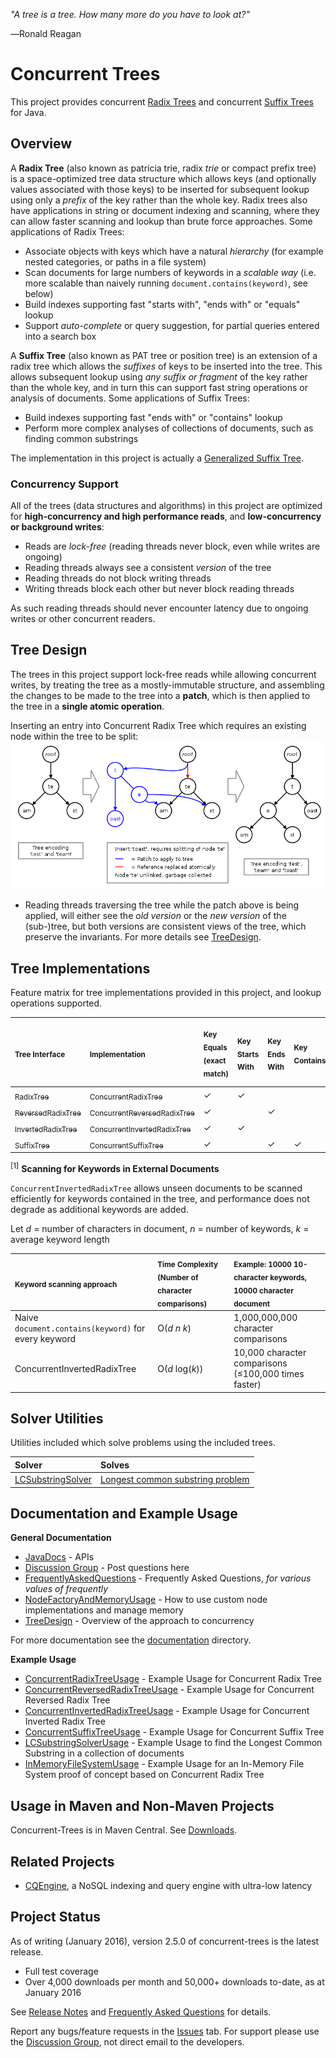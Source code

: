 _"A tree is a tree. How many more do you have to look at?"_

―Ronald Reagan

# Concurrent Trees #

This project provides concurrent [Radix Trees](http://en.wikipedia.org/wiki/Radix_tree) and concurrent [Suffix Trees](http://en.wikipedia.org/wiki/Suffix_tree) for Java.



## Overview ##
A **Radix Tree** (also known as patricia trie, radix _trie_ or compact prefix tree) is a space-optimized tree data structure which allows keys (and optionally values associated with those keys) to be inserted for subsequent lookup using only a _prefix_ of the key rather than the whole key. Radix trees also have applications in string or document indexing and scanning, where they can allow faster scanning and lookup than brute force approaches. Some applications of Radix Trees:
  * Associate objects with keys which have a natural _hierarchy_ (for example nested categories, or paths in a file system)
  * Scan documents for large numbers of keywords in a _scalable way_ (i.e. more scalable than naively running `document.contains(keyword)`, see below)
  * Build indexes supporting fast "starts with", "ends with" or "equals" lookup
  * Support _auto-complete_ or query suggestion, for partial queries entered into a search box

A **Suffix Tree** (also known as PAT tree or position tree) is an extension of a radix tree which allows the _suffixes_ of keys to be inserted into the tree. This allows subsequent lookup using _any suffix or fragment_ of the key rather than the whole key, and in turn this can support fast string operations or analysis of documents. Some applications of Suffix Trees:
  * Build indexes supporting fast "ends with" or "contains" lookup
  * Perform more complex analyses of collections of documents, such as finding common substrings
  
The implementation in this project is actually a [Generalized Suffix Tree](http://en.wikipedia.org/wiki/Generalized_suffix_tree).

### Concurrency Support ###
All of the trees (data structures and algorithms) in this project are optimized for **high-concurrency and high performance reads**, and **low-concurrency or background writes**:
  * Reads are _lock-free_ (reading threads never block, even while writes are ongoing)
  * Reading threads always see a consistent _version_ of the tree
  * Reading threads do not block writing threads
  * Writing threads block each other but never block reading threads

As such reading threads should never encounter latency due to ongoing writes or other concurrent readers.

## Tree Design ##

The trees in this project support lock-free reads while allowing concurrent writes, by treating the tree as a mostly-immutable structure, and assembling the changes to be made to the tree into a **patch**, which is then applied to the tree in a **single atomic operation**.

Inserting an entry into Concurrent Radix Tree which requires an existing node within the tree to be split:
![tree-apply-patch.png](documentation/images/tree-apply-patch.png)

  * Reading threads traversing the tree while the patch above is being applied, will either see the _old version_ or the _new version_ of the (sub-)tree, but both versions are consistent views of the tree, which preserve the invariants. For more details see [TreeDesign](documentation/TreeDesign.md).

## Tree Implementations ##
Feature matrix for tree implementations provided in this project, and lookup operations supported.


| <sub>**Tree Interface**</sub> | <sub>**Implementation**</sub> | <sub>**Key Equals (exact match)**</sub> | <sub>**Key Starts With**</sub> | <sub>**Key Ends With**</sub> | <sub>**Key Contains**</sub> | <sub>**Find Keywords In External Documents**</sub> <sup>[1]</sup> |
|:-------------------|:-------------------|:-----------------------------|:--------------------|:------------------|:-----------------|:-------------------------------------------------------|
|[<sub>RadixTree</sub>](http://htmlpreview.github.io/?http://raw.githubusercontent.com/npgall/concurrent-trees/master/documentation/javadoc/apidocs/com/googlecode/concurrenttrees/radix/RadixTree.html)|[<sub>ConcurrentRadixTree</sub>](http://htmlpreview.github.io/?http://raw.githubusercontent.com/npgall/concurrent-trees/master/documentation/javadoc/apidocs/com/googlecode/concurrenttrees/radix/ConcurrentRadixTree.html)|✓                             |✓                    |                   |                  |                                                        |
|[<sub>ReversedRadixTree</sub>](http://htmlpreview.github.io/?http://raw.githubusercontent.com/npgall/concurrent-trees/master/documentation/javadoc/apidocs/com/googlecode/concurrenttrees/radixreversed/ReversedRadixTree.html)|[<sub>ConcurrentReversedRadixTree</sub>](http://htmlpreview.github.io/?http://raw.githubusercontent.com/npgall/concurrent-trees/master/documentation/javadoc/apidocs/com/googlecode/concurrenttrees/radixreversed/ConcurrentReversedRadixTree.html)|✓                             |                     |✓                  |                  |                                                        |
|[<sub>InvertedRadixTree</sub>](http://htmlpreview.github.io/?http://raw.githubusercontent.com/npgall/concurrent-trees/master/documentation/javadoc/apidocs/com/googlecode/concurrenttrees/radixinverted/InvertedRadixTree.html)|[<sub>ConcurrentInvertedRadixTree</sub>](http://htmlpreview.github.io/?http://raw.githubusercontent.com/npgall/concurrent-trees/master/documentation/javadoc/apidocs/com/googlecode/concurrenttrees/radixinverted/ConcurrentInvertedRadixTree.html)|✓                             |✓                    |                   |                  |✓                                                       |
|[<sub>SuffixTree</sub>](http://htmlpreview.github.io/?http://raw.githubusercontent.com/npgall/concurrent-trees/master/documentation/javadoc/apidocs/com/googlecode/concurrenttrees/suffix/SuffixTree.html)|[<sub>ConcurrentSuffixTree</sub>](http://htmlpreview.github.io/?http://raw.githubusercontent.com/npgall/concurrent-trees/master/documentation/javadoc/apidocs/com/googlecode/concurrenttrees/suffix/ConcurrentSuffixTree.html)|✓                             |                     |✓                  |✓                 |                                                        |

<sup>[1]</sup> **Scanning for Keywords in External Documents**

`ConcurrentInvertedRadixTree` allows unseen documents to be scanned efficiently for keywords contained in the tree, and performance does not degrade as additional keywords are added.

Let _d_ = number of characters in document, _n_ = number of keywords, _k_ = average keyword length

| <sub>**Keyword scanning approach**</sub> | <sub>**Time Complexity (Number of character comparisons)**</sub> | <sub>**Example: 10000 10-character keywords, 10000 character document**</sub> |
|:------------------------------|:------------------------------------------------------|:------------------------------------------------------------------|
| Naive `document.contains(keyword)` for every keyword | O(_d_ _n_ _k_)                                        | 1,000,000,000 character comparisons |
| ConcurrentInvertedRadixTree   | O(_d_ log(_k_))                                       | 10,000 character comparisons (≤100,000 times faster) |

## Solver Utilities ##

Utilities included which solve problems using the included trees.

| **Solver** | **Solves** |
|:-----------|:-----------|
|[LCSubstringSolver](http://htmlpreview.github.io/?http://raw.githubusercontent.com/npgall/concurrent-trees/master/documentation/javadoc/apidocs/com/googlecode/concurrenttrees/solver/LCSubstringSolver.html)|[Longest common substring problem](http://en.wikipedia.org/wiki/Longest_common_substring_problem)|

## Documentation and Example Usage ##

**General Documentation**

  * [JavaDocs](http://htmlpreview.github.io/?http://raw.githubusercontent.com/npgall/concurrent-trees/master/documentation/javadoc/apidocs/index.html) - APIs
  * [Discussion Group](http://groups.google.com/group/concurrent-trees-discuss) - Post questions here
  * [FrequentlyAskedQuestions](documentation/FrequentlyAskedQuestions.md) - Frequently Asked Questions, _for various values of frequently_
  * [NodeFactoryAndMemoryUsage](documentation/NodeFactoryAndMemoryUsage.md) - How to use custom node implementations and manage memory
  * [TreeDesign](documentation/TreeDesign.md) - Overview of the approach to concurrency

For more documentation see the [documentation](documentation) directory.

**Example Usage**

  * [ConcurrentRadixTreeUsage](documentation/ConcurrentRadixTreeUsage.md) - Example Usage for Concurrent Radix Tree
  * [ConcurrentReversedRadixTreeUsage](documentation/ConcurrentReversedRadixTreeUsage.md) - Example Usage for Concurrent Reversed Radix Tree
  * [ConcurrentInvertedRadixTreeUsage](documentation/ConcurrentInvertedRadixTreeUsage.md) - Example Usage for Concurrent Inverted Radix Tree
  * [ConcurrentSuffixTreeUsage](documentation/ConcurrentSuffixTreeUsage.md) - Example Usage for Concurrent Suffix Tree
  * [LCSubstringSolverUsage](documentation/LCSubstringSolverUsage.md) - Example Usage to find the Longest Common Substring in a collection of documents
  * [InMemoryFileSystemUsage](documentation/InMemoryFileSystemUsage.md) - Example Usage for an In-Memory File System proof of concept based on Concurrent Radix Tree

## Usage in Maven and Non-Maven Projects ##

Concurrent-Trees is in Maven Central. See [Downloads](documentation/Downloads.md).

## Related Projects ##

  * [CQEngine](http://github.com/npgall/cqengine/), a NoSQL indexing and query engine with ultra-low latency


## Project Status ##

As of writing (January 2016), version 2.5.0 of concurrent-trees is the latest release.
  * Full test coverage
  * Over 4,000 downloads per month and 50,000+ downloads to-date, as at January 2016

See [Release Notes](documentation/ReleaseNotes.md) and [Frequently Asked Questions](documentation/FrequentlyAskedQuestions.md) for details.

Report any bugs/feature requests in the [Issues](http://github.com/npgall/concurrent-trees/issues) tab.
For support please use the [Discussion Group](http://groups.google.com/forum/?fromgroups#!forum/concurrent-trees-discuss), not direct email to the developers.

